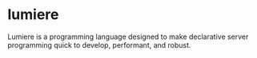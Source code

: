 # lumiere
Lumiere is a programming language designed to make declarative server programming quick to develop, performant, and robust.